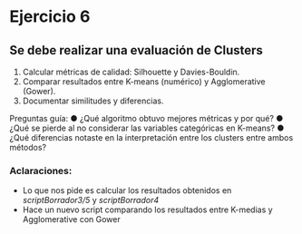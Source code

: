# Ejercicio 6

## Se debe realizar una evaluación de Clusters 

1.  Calcular métricas de calidad: Silhouette y Davies-Bouldin. 
2.  Comparar resultados entre K-means (numérico) y Agglomerative (Gower). 
3.  Documentar similitudes y diferencias.

Preguntas guía: 
●  ¿Qué algoritmo obtuvo mejores métricas y por qué? 
●  ¿Qué se pierde al no considerar las variables categóricas en K-means? 
●  ¿Qué diferencias notaste en la interpretación entre los clusters entre ambos métodos?

### Aclaraciones: 

* Lo que nos pide es calcular los resultados obtenidos en *scriptBorrador3/5* y *scriptBorrador4*
* Hace un nuevo script comparando los resultados entre K-medias y Agglomerative con Gower
 